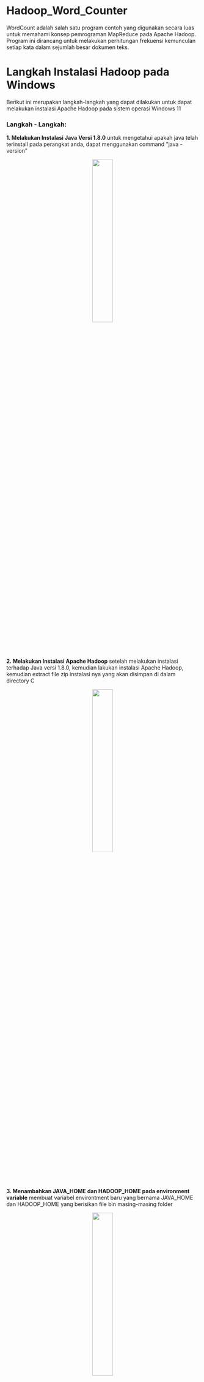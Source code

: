 # Hadoop_Word_Counter

WordCount adalah salah satu program contoh yang digunakan secara luas untuk memahami konsep pemrograman MapReduce pada Apache Hadoop. Program ini dirancang untuk melakukan perhitungan frekuensi kemunculan setiap kata dalam sejumlah besar dokumen teks.

# Langkah Instalasi Hadoop pada Windows

Berikut ini merupakan langkah-langkah yang dapat dilakukan untuk dapat melakukan instalasi Apache Hadoop pada 
sistem operasi Windows 11

### Langkah - Langkah:

**1. Melakukan Instalasi Java Versi 1.8.0**
untuk mengetahui apakah java telah terinstall pada perangkat anda, dapat menggunakan command "java -version"
<p align="center" width="100%">
    <img width="33%" src="./docs/java-version.jpg"> 
</p>

**2. Melakukan Instalasi Apache Hadoop**
setelah melakukan instalasi terhadap Java versi 1.8.0, kemudian lakukan instalasi Apache Hadoop, kemudian extract
file zip instalasi nya yang akan disimpan di dalam directory C
<p align="center" width="100%">
    <img width="33%" src="./docs/hadoopfile.png"> 
</p>

**3. Menambahkan JAVA_HOME dan HADOOP_HOME pada environment variable**
membuat variabel environtment baru yang bernama JAVA_HOME dan HADOOP_HOME yang berisikan file bin masing-masing folder
<p align="center" width="100%">
    <img width="33%" src="./docs/javahadoophome.png"> 
</p>

**4. Melakukan konfiguras yang diperlukan untuk dapat menajalankan hadoop pada Windows**

**a. Konfiguurasi file hadoop-env**
tambahkan path yang sesuai untuk JAVA_HOME
<p align="center" width="100%">
    <img width="33%" src="./docs/hadoopenv.png"> 
</p>

**a. Konfiguurasi file hadoop-env**
tambahkan path yang sesuai untuk JAVA_HOME
<p align="center" width="100%">
    <img width="33%" src="./docs/hadoopenv.png">
</p>

untuk mengecek apakah JAVA_HOME sudah terkonfirasi dengan benar, gunakan command "hadoop" pada terminal
<p align="center" width="100%">
    <img width="33%" src="./docs/hadoopversion.png">
</p>

**b. Konfiguurasi file core-site.xml**
tambahkan konfigurasi berikut pada file tersebut

<configuration>
<property>
  <name>fs.defaultFS</name>
  <value>hdfs://localhost:9000</value>
 </property>
</configuration>

<p align="center" width="100%">
    <img width="33%" src="./docs/core-site.png">
</p>

**c. Konfiguurasi file hdfs-site.xml**
tambahkan konfigurasi berikut pada file tersebut

<configuration>
 <property>
  <name>dfs.replication</name>
  <value>1</value>
 </property>
 <property>
  <name>dfs.namenode.name.dir</name>
  <value>C:\hadoop\data\namenode</value>
  <final>true</final>
 </property>
 <property>
  <name>dfs.datanode.data.dir</name>
  <value>C:\hadoop\data\datanode</value>
  <final>true</final>
 </property>
</configuration>

<p align="center" width="100%">
    <img width="33%" src="./docs/hdfs.png">
</p>

**d. Konfiguurasi file hdfs-site.xml**
sebelum mengkonfigurasikan file hdfs-site.xml, buatlah sebuah folder data yang berisi folder namenode dan folder datanode
<p align="center" width="100%">
    <img width="33%" src="./docs/folder.png">
</p>

tambahkan konfigurasi berikut pada file tersebut

<configuration>
 <property>
  <name>dfs.replication</name>
  <value>1</value>
 </property>
 <property>
  <name>dfs.namenode.name.dir</name>
  <value>C:\hadoop\data\namenode</value>
  <final>true</final>
 </property>
 <property>
  <name>dfs.datanode.data.dir</name>
  <value>C:\hadoop\data\datanode</value>
  <final>true</final>
 </property>
</configuration>

<p align="center" width="100%">
    <img width="33%" src="./docs/hdfs.png">
</p>

**e. Konfiguurasi file mapred-site.xml**
tambahkan konfigurasi berikut pada file tersebut

<configuration>
 <property>
  <name>mapreduce.framework.name</name>
  <value>yarn</value>
 </property>
</configuration>

<p align="center" width="100%">
    <img width="33%" src="./docs/mapred-site.png">
</p>

**f. Konfiguurasi file yarn-site.xml**
tambahkan konfigurasi berikut pada file tersebut

<configuration>

 <property>
  <name>yarn.nodemanager.aux-services</name>
  <value>mapreduce_shuffle</value>
 </property>

 <property>
  <name>yarn.nodemanager.auxservices.mapreduce.shuffle.class</name>
  <value>org.apache.hadoop.mapred.ShuffleHandler</value>
 </property>

</configuration>

<p align="center" width="100%">
    <img width="33%" src="./docs/yarn-site.png">
</p>

# Langkah Instalasi Hadoop pada Linux

1. Melakukan Instalasi OpenJDK di Ubuntu
   
   Gunakan command berikut untuk memperbarui sistem sebelum memulai instalasi baru:
   ```
   sudo apt update
   ```
2. Install OpenJDK 8

   Apache Hadoop 3.x sepenuhnya men-support Java 8. Gunakan command berikut untuk menginstall OpenJDK 8:
   ```
   sudo apt-get install openjdk-8-jdk
   ```
3. Verifikasi versi Java

   Setelah proses instalasi selesai, gunakan command berikut untuk verifikasi versi Java:
   ```
   java -version; javac -version
   ```
   Berikut adalah contoh output yang benar:
    ![image](https://github.com/laurenchristyt/Hadoop_Word_Counter/assets/113244831/1e277033-6746-483b-8a81-dd9a28ff229b)
4. Set Up User Non-Root untuk environment Hadoop
   
   - Install OpenSSH di Ubuntu
     ```
     sudo apt install openssh-server openssh-client -y
     ```
     Berikut merupakan contoh output yang menunjukkan bahwa versi terbaru sudah ter-install
     ![image](https://github.com/laurenchristyt/Hadoop_Word_Counter/assets/113244831/f645c57d-9323-46b8-ad18-93853f25176a)

   - Membuat User Hadoop

     Gunakan command adduser untuk membuat pengguna Hadoop baru:
     ```
     sudo adduser hdoop
     ```
     Pada contoh diatas, username yang digunakan adalah hdoop, username dapat diubah sesuai dengan keinginan.
     Setelah itu, switch ke user yang baru saja dibuat dan buat password:
     ```
     su - hdoop
     ``` 
   - Enable Passwordless SSH untuk User Hadoop

     Untuk menghasilkan SSH key pair dan menentukan lokasi penyimmpanannya, gunakan command berikut
     ```
     ssh-keygen -t rsa -P '' -f ~/.ssh/id_rsa
     ```
     Berikut adalah contoh output yang benar:
     ![image](https://github.com/laurenchristyt/Hadoop_Word_Counter/assets/113244831/e0c49b9c-51d7-4c81-923a-1cf81aedd74c)

     Gunakan command cat untuk menyimpan public key sebagai authorized_key di direktori ssh
     ```
     cat ~/.ssh/id_rsa.pub >> ~/.ssh/authorized_keys
     ```
        
     Gunakan command chmod mengatur permission untuk user
     ```
     chmod 0600 ~/.ssh/authorized_keys
     ```

     Lakukan verifikasi dengan menggunakan user hdoop untuk SSH ke localhost
     ```
     ssh localhost
     ```
     
   - Download and Install Hadoop on Ubuntu

     Download Hadoop sesuai versi yang diinginkan dari [Apache Hadoop Project Page](https://hadoop.apache.org/releases.html)
     Tutorial ini akan menggunakan Binary download untuk Hadoop Version 3.2.1.

     Gunakan mirror link yang disediakan setelah memilih versi dan download Hadoop tar package dengan command wget:
     ```
     wget https://downloads.apache.org/hadoop/common/hadoop-3.2.1/hadoop-3.2.1.tar.gz
     ```
     Berikut contoh penggunaan command wget
     ![image](https://github.com/laurenchristyt/Hadoop_Word_Counter/assets/113244831/890652b4-89f7-4a76-8f33-1b637603313b)
     
     Setelah itu, ekstrak file yang sudah di-download dengan command berikut:
     ```
     tar xzf hadoop-3.2.1.tar.gz
     ```
     
6. Single Node Hadoop Deployment (Pseudo-Distributed Mode)   
   Hadoop berfungsi dengan baik ketika diterapkan dalam Multi Node. Namun, jika baru mengenal Hadoop dan ingin menjelajahi perintah dasar atau menguji aplikasi,
   konfigurasi dapat dilakukan dengan single node.
   Mode ini disebut sebagai Pseudo-Distributed Mode, memungkinkan setiap daemon Hadoop berjalan sebagai satu proses Java tunggal. Environment Hadoop
   dikonfigurasi dengan mengedit beberapa file konfigurasi: 
   bashrc
   hadoop-env.sh
   core-site.xml
   hdfs-site.xml
   mapred-site-xml
   yarn-site.xml

   - Konfigurasi Variabel Environment Hadoop (bashrc)

     Edit file konfigurasi shell .bashrc dengan text editor (dalam contoh ini digunakan nano):
     ```
     sudo nano .bashrc
     ```

     Tentukan variabel environment Hadoop dengan menambahkan konten berikut ke akhir file:
     ```
     #Hadoop Related Options
     export HADOOP_HOME=/home/hdoop/hadoop-3.2.1
     export HADOOP_INSTALL=$HADOOP_HOME
     export HADOOP_MAPRED_HOME=$HADOOP_HOME
     export HADOOP_COMMON_HOME=$HADOOP_HOME
     export HADOOP_HDFS_HOME=$HADOOP_HOME
     export YARN_HOME=$HADOOP_HOME
     export HADOOP_COMMON_LIB_NATIVE_DIR=$HADOOP_HOME/lib/native
     export PATH=$PATH:$HADOOP_HOME/sbin:$HADOOP_HOME/bin
     export HADOOP_OPTS"-Djava.library.path=$HADOOP_HOME/lib/nativ"
     ```

     Setelah melakukan save terhadap file, kita harus menerapkan perubahan ke environment yang sedang berjalan saat ini dengan menggunakan command berikut
     ```
     source ~/.bashrc
     ```
     
   - Edit file hadoop-env.sh

     File hadoop-env.sh berfungsi sebagai file utama untuk mengonfigurasi pengaturan YARN, HDFS, MapReduce, dan proyek terkait Hadoop. Ketika mengatur cluster Hadoop satu 
     node, kita perlu mendefinisikan implementasi Java yang akan digunakan. Gunakan variabel $HADOOP_HOME yang telah dibuat sebelumnya untuk mengakses file hadoop-env.sh:
     ```
     sudo nano $HADOOP_HOME/etc/hadoop/hadoop-env.shCopied!
     ```

     Uncomment tanda # pada variabel $JAVA_HOME dan tambahkan path ke instalasi OpenJDK di sistem Anda. Jika Anda telah menginstall versi yang sama seperti yang                ditampilkan pada bagian pertama tutorial ini, tambahkan baris berikut:
     ```
     export JAVA_HOME=/usr/lib/jvm/java-8-openjdk-amd64
     ```
     
     Path tersebut harus sesuai dengan lokasi instalasi Java pada sistem Anda:
     ![image](https://github.com/laurenchristyt/Hadoop_Word_Counter/assets/113244831/907a1aad-6373-4eba-92e2-c801ebb78471)
     
     Untuk mengetahui Java path yang benar, run command berikut pada terminal
     ```
     which javac
     ```

     Output yang dihasilkan adalah path ke direktori Java binary
     ![image](https://github.com/laurenchristyt/Hadoop_Word_Counter/assets/113244831/6b4bc879-995b-4cd8-9594-b46e1f295c64)

     Gunakan path tersebut untuk menemukan direktori OpenJDK dengan command berikut
     ```
     readlink -f /usr/bin/javac
     ```
     Bagian dari path tepat sebelum direktori /bin/javac harus ditetapkan sebagai variabel $JAVA_HOME.
     ![image](https://github.com/laurenchristyt/Hadoop_Word_Counter/assets/113244831/1bfdd0c2-4a21-4a75-8ea9-41f6b426f15c)

   - Edit core-site.xml File 

     File core-site.xml mendefinisikan properti HDFS dan inti Hadoop.
     Untuk mengatur Hadoop dalam mode pseudo-terdistribusi, kita perlu menentukan URL untuk NameNode kita dan direktori sementara yang digunakan oleh Hadoop untuk proses
     map dan reduce.

     Buka file core-site.xml dengan text editor:
     ```
     sudo nano $HADOOP_HOME/etc/hadoop/core-site.xml
     ```
     Tambahkan konfigurasi berikut untuk mengganti nilai default dari direktori sementara dan tambahkan URL HDFS untuk menggantikan pengaturan sistem file lokal
     default:
     ```
     <configuration>
     <property>
       <name>hadoop.tmp.dir</name>
       <value>/home/hdoop/tmpdata</value>
     </property>
     <property>
       <name>fs.default.name</name>
       <value>hdfs://127.0.0.1:9000</value>
     </property>
     </configuration>
     ```

     Contoh ini menggunakan value berdasarkan sistem lokal. Kita harus menggunakan value yang sesuai dengan sistem masing-masing, dan data harus
     konsisten selama proses konfigurasi.
     ![image](https://github.com/laurenchristyt/Hadoop_Word_Counter/assets/113244831/adc2242c-1670-476a-a2fd-401fad8296c8)

   - Edit hdfs-site.xml File 

     Properti dalam file hdfs-site.xml mengatur lokasi penyimpanan metadata node, file fsimage, dan file edit log. Konfigurasikan file tersebut dengan menentukan
     direktori penyimpanan NameNode dan DataNode.
     Selain itu, nilai default dfs.replication yang awalnya 3 perlu diubah menjadi 1 agar sesuai dengan pengaturan node tunggal.
     Gunakan command berikut untuk membuka file hdfs-site.xml untuk diedit:
     ```
     sudo nano $HADOOP_HOME/etc/hadoop/hdfs-site.xml
     ```

     Tambahkan konfigurasi berikut ke dalam file tersebut, dan jika diperlukan, sesuaikan direktori NameNode dan DataNode sesuai dengan lokasi:
     ```
     <configuration>
     <property>
       <name>dfs.data.dir</name>
       <value>/home/hdoop/dfsdata/namenode</value>
     </property>
     <property>
       <name>dfs.data.dir</name>
       <value>/home/hdoop/dfsdata/datanode</value>
     </property>
     <property>
       <name>dfs.replication</name>
       <value>1</value>
     </property>
     </configuration>
     ```
     Jika diperlukan, buat direktori khusus untuk nilai dfs.data.dir.
     ![image](https://github.com/laurenchristyt/Hadoop_Word_Counter/assets/113244831/cd298b4a-9a3b-4793-b863-ee0cd4d74de3)

   - Edit mapred-site.xml File    

     Gunakan command berikut untuk mengakses file mapred-site.xml
     ```
     sudo nano $HADOOP_HOME/etc/hadoop/mapred-site.xml
     ```
     Tambahkan konfigurasi berikut untuk mengubah value default MapReduce framework ke yarn:
     ```
     <configuration>
     <property>
       <name>mapreduce.framework.name</name>
       <value>yarn</value>
     </property>
     </configuration>
     ```
     ![image](https://github.com/laurenchristyt/Hadoop_Word_Counter/assets/113244831/3bab7aba-30f7-407c-ba26-8988aa777b59)

   - Edit yarn-site.xml File    

     File yarn-site.xml digunakan untuk mendefinisikan pengaturan yang relevan dengan YARN. File ini berisi konfigurasi untuk Node Manager, Resource Manager, Kontainer,
     dan Application Master. Gunakan command berikut untuk mengakses file yarn-site.xml:
     ```
     sudo nano $HADOOP_HOME/etc/hadoop/yarn-site.xml
     ```
     Tambahkan konfigurasi berikut dalam file:
     ```
     <configuration>
     <property>
       <name>yarn.nodemanager.aux-services</name>
       <value>mapreduce_shuffle</value>
     </property>
     <property>
       <name>yarn.nodemanager.aux-services.mapreduce.shuffle.class</name>
       <value>org.apache.hadoop.mapred.ShuffleHandler</value>
     </property>
     <property>
       <name>yarn.resourcemanager.hostname</name>
       <value>127.0.0.1</value>
     </property>
     <property>
       <name>yarn.acl.enable</name>
       <value>0</value>
     </property>
     <property>
       <name>yarn.nodemanager.env-whitelist</name>   
       <value>JAVA_HOME,HADOOP_COMMON_HOME,HADOOP_HDFS_HOME,HADOOP_CONF_DIR,CLASSPATH_PERPEND_DISTCACHE,HADOOP_YARN_HOME,HADOOP_MAPRED_HOME</value>
     </property>
     </configuration>
     ```     
     ![image](https://github.com/laurenchristyt/Hadoop_Word_Counter/assets/113244831/a543b459-0447-4263-956d-940140c89da6)

7. Format HDFS NameNode

   Penting untuk melakukan format pada NameNode sebelum menggunakan Hadoop untuk pertama kalinya
   ```
   hdfs namenode -format
   ```
   Notifikasi shutdown menandakan akhir dari proses format NameNode
   ![image](https://github.com/laurenchristyt/Hadoop_Word_Counter/assets/113244831/39577007-9308-4bce-820f-ce8c46c7a639)

9. Start Hadoop Cluster

   Akses direktori hadoop-3-2.1/sbin dan run command berikut untuk start NameNode dan DataNode:
   ```
   ./start-dfs.sh
   ```
   ![image](https://github.com/laurenchristyt/Hadoop_Word_Counter/assets/113244831/0948c857-cbbf-41ed-a4e0-42ee546d3ed8)

   Setelah namenode, datanode, dan secondary namenode berjalan, start YARN resource dan nodemanagers dengan command berikut:
   ```
   ./start-yarn.sh
   ```
   ![image](https://github.com/laurenchristyt/Hadoop_Word_Counter/assets/113244831/7111accd-86da-4633-9f94-519088833eeb)

   Gunakan command berikut untuk memeriksa apakah semua daemon aktif dan running sebagai proses Java:
   ```
   jps
   ```
   ![image](https://github.com/laurenchristyt/Hadoop_Word_Counter/assets/113244831/45543efd-cfe1-4579-9173-cdad58f27e5e)

10. Akses Hadoop UI dari browser

   Gunakan browser dan navigate ke localhost URL or IP. Nomor port default 9870 memberikan akses ke UI Hadoop NameNode.
   ```
   http://localhost:9870
   ```
   UI NameNode menyediakan gambaran menyeluruh dari kluster.
   ![image](https://github.com/laurenchristyt/Hadoop_Word_Counter/assets/113244831/fc4dedf8-2750-4073-bcfd-bbf2796501c9)

   Default port 9864 bermanfaat untuk mengakses individual DataNodes secara langsung dari browser
   ```
   http://localhost:9864
   ```
   ![image](https://github.com/laurenchristyt/Hadoop_Word_Counter/assets/113244831/2168b91c-f4df-4abf-9ac5-68484c8c2c14)
   
   YARN Resource Manager dapat diakses dari port 8088
   ```
   http://localhost:8088
   ```
   Resource Manager bermanfaat untuk memonitor semua running process dalam Hadoop cluster
   ![image](https://github.com/laurenchristyt/Hadoop_Word_Counter/assets/113244831/4b248ec1-8f5d-4b28-9d40-917f4a5884be)

